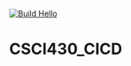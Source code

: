 [![Build Hello](https://github.com/bryanjbrooks/CSCI430_CICD/actions/workflows/cicd.yml/badge.svg)](https://github.com/bryanjbrooks/CSCI430_CICD/actions/workflows/cicd.yml)

# CSCI430_CICD
